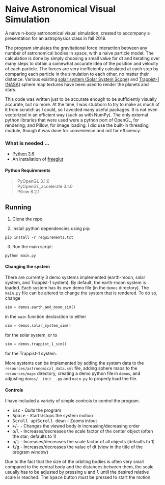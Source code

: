 # Naive Astronomical Visual Simulation
A naive n-body astronomical visual simulation, created to accompany a presentation for an astrophysics class in fall 2019.

The program simulates the gravitational force interaction between any number of astronomical bodies in space, with a naive particle model. The calculation is done by simply choosing a small value for dt and iterating over many steps to obtain a somewhat accurate idea of the position and velocity of each particle. The forces are very inefficiently calculated at each step by comparing each particle in the simulation to each other, no matter their distance. Various existing [solar system (Solar System Scope)](https://www.solarsystemscope.com/textures/) and [Trappist-1 (NASA)](https://informal.jpl.nasa.gov/museum/content/trappist-1-exoplanet-surfaces-noaa-science-sphere) sphere map textures have been used to render the planets and stars.

This code was written just to be accurate enough to be sufficiently visually accurate, but no more. At the time, I was stubborn to try to make as much of it from scratch as I could, so I avoided many useful packages. It is not even vectorized in an efficient way (such as with NumPy). The only external python libraries that were used were a python port of OpenGL, for rendering; and Pillow, for image loading. I did use the built-in threading module, though it was done for convenience and not for efficiency.

### What is needed ...

* [Python 3.6](https://www.python.org/downloads/release/python-368/)
* An installation of [freeglut](http://freeglut.sourceforge.net/)


#### Python Requirements

> PyOpenGL 3.1.0  
> PyOpenGL_accelerate 3.1.0  
> Pillow 6.2.1

## Running
1. Clone the repo.  

2. Install python dependencies using pip:  
```
pip install -r requirements.txt
```

3. Run the main script:  
```
python main.py
```


#### Changing the system
There are currently 3 demo systems implemented (earth-moon, solar system, and Trappist-1 system). By default, the earth-moon system is loaded. Each system has its own demo file (in the `demos` directory). The `main.py` file can be altered to change the system that is rendered. To do so, change 
```py
sim = demos.earth_and_moon_sim()
```
in the `main` function declaration to either
```py
sim = demos.solar_system_sim()
```
for the solar system, or to
```py
sim = demos.trappist_1_sim()
```
for the Trappist-1 system.

More systems can be implemented by adding the system data to the `resources/astronomical_data.xml` file, adding sphere maps to the `resources/maps` directory, creating a demo python file in `demos`, and adjusting `demos/__init__.py` and `main.py` to properly load the file.


#### Controls

I have included a variety of simple controls to control the program.

* <kbd>Esc</kbd> - Quits the program
* <kbd>Space</kbd> - Starts/stops the system motion
* <kbd>Scroll up</kbd>/<kbd>Scroll down</kbd> - Zooms in/out
* <kbd>+</kbd>/<kbd>-</kbd> - Changes the viewed body in increasing/decreasing order
* <kbd>o</kbd>/<kbd>l</kbd> - Increases/decreases the scale factor of the center object (often the star; defaults to 1)
* <kbd>u</kbd>/<kbd>j</kbd> - Increases/decreases the scale factor of all objects (defaults to 1)
* <kbd>t</kbd>/<kbd>g</kbd> - Increases/decreases the value of dt (view in the title of the program window)

Due to the fact that the size of the orbiting bodies is often very small compared to the central body and the distances between them, the scale usually has to be adjusted by pressing <kbd>u</kbd> and <kbd>l</kbd> until the desired relative scale is reached. The <kbd>Space</kbd> button must be pressed to start the motion.
